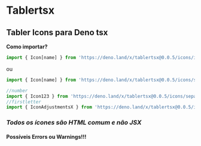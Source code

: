 # Tablertsx

## Tabler Icons para Deno tsx

**Como importar?**

```javascript
import { Icon[name] } from 'https://deno.land/x/tablertsx@0.0.5/icons/icons.tsx'  
```
ou
```javascript
import { Icon[name] } from 'https://deno.land/x/tablertsx@0.0.5/icons/separate/[firstletter or num for_numbers].tsx'

//number
import { Icon123 } from 'https://deno.land/x/tablertsx@0.0.5/icons/separate/num.tsx'//num.tsx
//firstletter
import { IconAdjustmentsX } from 'https://deno.land/x/tablertsx@0.0.5/icons/separate/a.tsx'//a.tsx
```

### *Todos os ícones são HTML comum e não JSX*
#### **Possíveis Errors ou Warnings!!!**
